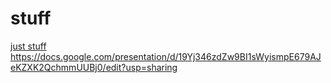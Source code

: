 # stuff
[just stuff 
](https://docs.google.com/presentation/d/19Yj346zdZw9BI1sWyismpE679AJeKZXK2QchmmUUBj0/edit?usp=sharing)https://docs.google.com/presentation/d/19Yj346zdZw9BI1sWyismpE679AJeKZXK2QchmmUUBj0/edit?usp=sharing
